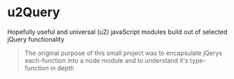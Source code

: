 # u2Query
Hopefully useful and universal (u2) javaScript modules build out of selected jQuery functionality

> The original purpose of this small project was to encapsulate jQerys each-function into a node module and to understand it's type-function in depth
